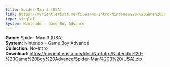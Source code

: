 ```yaml
---
title: Spider-Man 3 (USA)
link: https://myrient.erista.me/files/No-Intro/Nintendo%20-%20Game%20Boy%20Advance/Spider-Man%203%20(USA).zip
type: single1
System: Nintendo - Game Boy Advance
---
```

<b>Game:</b> Spider-Man 3 (USA)<br>
<b>System:</b> Nintendo - Game Boy Advance<br>
<b>Collection:</b> No-Intro<br>
<b>Download:</b> https://myrient.erista.me/files/No-Intro/Nintendo%20-%20Game%20Boy%20Advance/Spider-Man%203%20(USA).zip